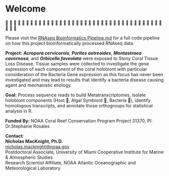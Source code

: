 # Welcome
🪸 :seedling: :microbe: 🪸 :seedling: :microbe: 🪸 :seedling: :microbe: 🪸 :seedling: :microbe: 🪸 :seedling: :microbe: 🪸 :seedling: :microbe: 🪸 :seedling: :microbe: 🪸 :seedling: :microbe: 🪸 :seedling: :microbe: 🪸 :seedling: :microbe: 🪸 :seedling: :microbe: 🪸 :seedling: :microbe: 🪸 :seedling: :microbe: 🪸 :seedling:

Please visit the [RNAseq Bioinformatics Pipeline.md](https://github.com/nmacknight/RNAseq_FourSpeciesSCTLD/blob/main/RNAseq%20Bioinformatics%20Pipeline.md) for a full code pipeline on how this project bioinformatically processed RNAseq data.

**Project:** ***Acropora cervicornis***, ***Porites astreoides***, ***Montastraea cavernosa***, and ***Orbicella faveolata*** were exposed to Stony Coral Tissue Loss Disease. Tissue samples were collected to investigate the gene expression of each component of the coral holobiont with particular consideration of the Bacteria Gene expression as this focus has never been investigated and may lead to results that identify a bacteria disease causing agent and mechanistic etiology. 

**Goal:** Process sequence reads to build Metatranscriptomes, isolate holobiont components (Host 🪸, Algal Symbiont :seedling:, Bacteria :microbe:), identify homologous transcripts, and annotate those orthogroups for statistical analysis in R.

**Funded By:** NOAA Coral Reef Conservation Program Project 31370, PI: Dr.Stephanie Rosales

**Contact**: <br/>
**Nicholas MacKnight, Ph.D.**<br/>
nicholas.macknight@noaa.gov<br/>
Postdoctoral Associate, University of Miami Cooperative Institute for Marine & Atmospheric Studies<br/>
Research Scientist Affiliate, NOAA Atlantic Oceanographic and Meteorological Laboratory<br/>
